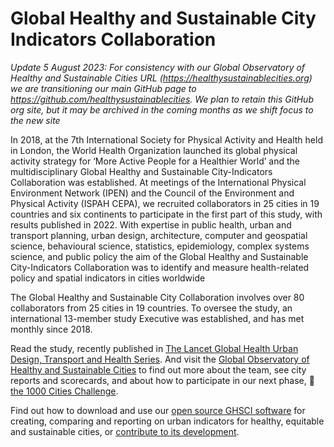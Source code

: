 # Global Healthy and Sustainable City Indicators Collaboration

_Update 5 August 2023: For consistency with our Global Observatory of Healthy and Sustainable Cities URL (https://healthysustainablecities.org) we are transitioning our main GitHub page to https://github.com/healthysustainablecities.  We plan to retain this GitHub org site, but it may be archived in the coming months as we shift focus to the new site_

In 2018, at the 7th International Society for Physical Activity and Health held in London, the World Health Organization launched its global physical activity strategy for ‘More Active People for a Healthier World’ and the multidisciplinary Global Healthy and Sustainable City-Indicators Collaboration was established.  At meetings of the International Physical Environment Network (IPEN) and the Council of the Environment and Physical Activity (ISPAH CEPA), we recruited collaborators in 25 cities in 19 countries and six continents to participate in the first part of this study, with results published in 2022.  With expertise in public health, urban and transport planning, urban design, architecture, computer and geospatial science, behavioural science, statistics, epidemiology, complex systems science, and public policy the aim of the Global Healthy and Sustainable City-Indicators Collaboration was to identify and measure health-related policy and spatial indicators in cities worldwide

The Global Healthy and Sustainable City Collaboration involves over 80 collaborators from 25 cities in 19 countries.  To oversee the study, an international 13-member study Executive was established, and has met monthly since 2018. 

Read the study, recently published in [The Lancet Global Health Urban Design, Transport and Health Series](https://www.thelancet.com/series/urban-design-2022). And visit the [Global Observatory of Healthy and Sustainable Cities](https://www.healthysustainablecities.org/) to find out more about the team, see city reports and  scorecards, and about how to participate in our next phase, 🌈[the 1000 Cities Challenge](https://www.healthysustainablecities.org/1000cities).

Find out how to download and use our [open source GHSCI software](https://global-healthy-liveable-cities.github.io/) for creating, comparing and reporting on urban indicators for healthy, equitable and sustainable cities, or [contribute to its development](https://github.com/global-healthy-liveable-cities/global-indicators).

